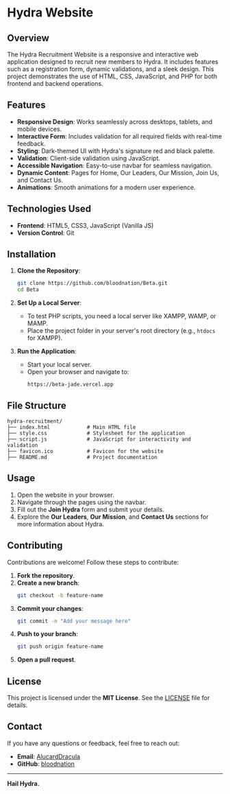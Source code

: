 # Hydra Website

## Overview

The Hydra Recruitment Website is a responsive and interactive web application designed to recruit new members to Hydra. It includes features such as a registration form, dynamic validations, and a sleek design. This project demonstrates the use of HTML, CSS, JavaScript, and PHP for both frontend and backend operations.

## Features

- **Responsive Design**: Works seamlessly across desktops, tablets, and mobile devices.
- **Interactive Form**: Includes validation for all required fields with real-time feedback.
- **Styling**: Dark-themed UI with Hydra's signature red and black palette.
- **Validation**: Client-side validation using JavaScript.
- **Accessible Navigation**: Easy-to-use navbar for seamless navigation.
- **Dynamic Content**: Pages for Home, Our Leaders, Our Mission, Join Us, and Contact Us.
- **Animations**: Smooth animations for a modern user experience.

## Technologies Used

- **Frontend**: HTML5, CSS3, JavaScript (Vanilla JS)
- **Version Control**: Git

## Installation

1. **Clone the Repository**:
   ```bash
   git clone https://github.com/bloodnation/Beta.git
   cd Beta
   ```

2. **Set Up a Local Server**:
   - To test PHP scripts, you need a local server like XAMPP, WAMP, or MAMP.
   - Place the project folder in your server's root directory (e.g., `htdocs` for XAMPP).

3. **Run the Application**:
   - Start your local server.
   - Open your browser and navigate to:
     ```
     https://beta-jade.vercel.app
     ```

## File Structure

```
hydra-recruitment/
├── index.html            # Main HTML file
├── style.css             # Stylesheet for the application
├── script.js             # JavaScript for interactivity and validation
├── favicon.ico           # Favicon for the website
├── README.md             # Project documentation
```

## Usage

1. Open the website in your browser.
2. Navigate through the pages using the navbar.
3. Fill out the **Join Hydra** form and submit your details.
4. Explore the **Our Leaders**, **Our Mission**, and **Contact Us** sections for more information about Hydra.

## Contributing

Contributions are welcome! Follow these steps to contribute:

1. **Fork the repository**.
2. **Create a new branch**:
   ```bash
   git checkout -b feature-name
   ```
3. **Commit your changes**:
   ```bash
   git commit -m "Add your message here"
   ```
4. **Push to your branch**:
   ```bash
   git push origin feature-name
   ```
5. **Open a pull request**.

## License

This project is licensed under the **MIT License**. See the [LICENSE](LICENSE) file for details.

## Contact

If you have any questions or feedback, feel free to reach out:

- **Email**: [AlucardDracula](mailto:alucarddracula23@proton.me)
- **GitHub**: [bloodnation](https://github.com/bloodnation)

---

**Hail Hydra.**